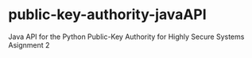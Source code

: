 public-key-authority-javaAPI
============================

Java API for the Python Public-Key Authority for Highly Secure Systems Asignment 2
